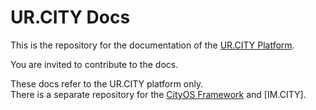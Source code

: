 # UR.CITY Docs 

This is the repository for the documentation of the [UR.CITY Platform]. 

You are invited to contribute to the docs.

These docs refer to the UR.CITY platform only.    
There is a separate repository for the [CityOS Framework] and [IM.CITY].

[UR.CITY Platform]: https://UR.CITY "The Digital City"
[IM.CITY Platform]: https://IM.CITY "The Virtual City"
[CityOS Framework]: https://cityos.dev "The Operating System for Digital Cities"